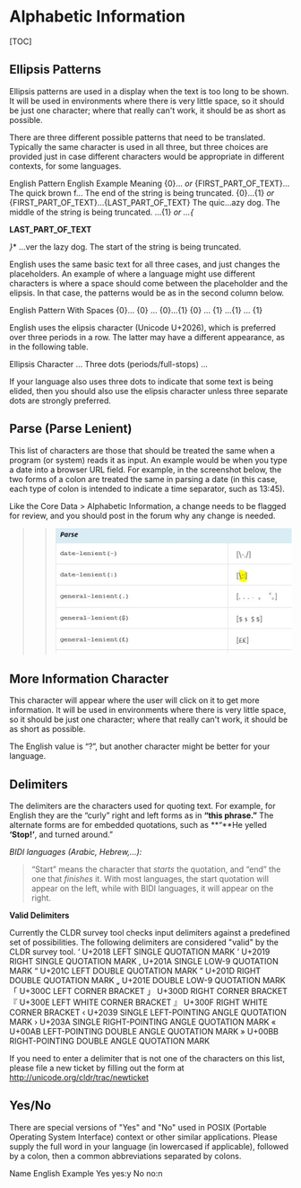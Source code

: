 # Alphabetic Information

[TOC]

## Ellipsis Patterns

Ellipsis patterns are used in a display when the text is too long to be shown.
It will be used in environments where there is very little space, so it should
be just one character; where that really can't work, it should be as short as
possible.

There are three different possible patterns that need to be translated.
Typically the same character is used in all three, but three choices are
provided just in case different characters would be appropriate in different
contexts, for some languages.

English Pattern English Example Meaning {0}…
*or*
{FIRST_PART_OF_TEXT}… The quick brown f... The end of the string is being
truncated. {0}…{1}
*or*
{FIRST_PART_OF_TEXT}…{LAST_PART_OF_TEXT} The quic…azy dog. The middle of the
string is being truncated. …{1}
*or*
*…{*

**LAST_PART_OF_TEXT**

*}** …ver the lazy dog. The start of the string is being truncated.

English uses the same basic text for all three cases, and just changes the
placeholders. An example of where a language might use different characters is
where a space should come between the placeholder and the elipsis. In that case,
the patterns would be as in the second column below.

English Pattern With Spaces {0}… {0} … {0}…{1} {0} … {1} …{1} … {1}

English uses the elipsis character (Unicode U+2026), which is preferred over
three periods in a row. The latter may have a different appearance, as in the
following table.

Ellipsis Character … Three dots (periods/full-stops) ...

If your language also uses three dots to indicate that some text is being
elided, then you should also use the elipsis character unless three separate
dots are strongly preferred.

## Parse (Parse Lenient)

This list of characters are those that should be treated the same when a program
(or system) reads it as input. An example would be when you type a date into a
browser URL field.
For example, in the screenshot below, the two forms of a colon are treated the
same in parsing a date (in this case, each type of colon is intended to indicate
a time separator, such as 13:45).

Like the Core Data > Alphabetic Information, a change needs to be flagged for
review, and you should post in the forum why any change is needed.

> > ![image](ST-parselinientdate.JPG)

## More Information Character

This character will appear where the user will click on it to get more
information. It will be used in environments where there is very little space,
so it should be just one character; where that really can't work, it should be
as short as possible.

The English value is “?”, but another character might be better for your
language.

## Delimiters

The delimiters are the characters used for quoting text. For example, for
English they are the “curly” right and left forms as in **“this phrase.”** The
alternate forms are for embedded quotations, such as **“**He yelled **‘Stop!’**,
and turned around.”

*BIDI languages (Arabic, Hebrew,…):*

> “Start” means the character that *starts* the quotation, and “end” the one
> that *finishes* it. With most languages, the start quotation will appear on
> the left, while with BIDI languages, it will appear on the right.

**Valid Delimiters**

Currently the CLDR survey tool checks input delimiters against a predefined set
of possibilities. The following delimiters are considered "valid" by the CLDR
survey tool.
‘       U+2018 LEFT SINGLE QUOTATION MARK ’     U+2019 RIGHT SINGLE QUOTATION
MARK ‚    U+201A SINGLE LOW-9 QUOTATION MARK “    U+201C LEFT DOUBLE QUOTATION
MARK ”     U+201D RIGHT DOUBLE QUOTATION MARK „    U+201E DOUBLE LOW-9 QUOTATION
MARK 「    U+300C LEFT CORNER BRACKET 」    U+300D RIGHT CORNER BRACKET 『   U+300E
LEFT WHITE CORNER BRACKET 』      U+300F RIGHT WHITE CORNER BRACKET ‹     U+2039
SINGLE LEFT-POINTING ANGLE QUOTATION MARK ›      U+203A SINGLE RIGHT-POINTING
ANGLE QUOTATION MARK «     U+00AB LEFT-POINTING DOUBLE ANGLE QUOTATION MARK »
U+00BB RIGHT-POINTING DOUBLE ANGLE QUOTATION MARK

If you need to enter a delimiter that is not one of the characters on this list,
please file a new ticket by filling out the form at
<http://unicode.org/cldr/trac/newticket>

## Yes/No

There are special versions of "Yes" and "No" used in POSIX (Portable Operating
System Interface) context or other similar applications. Please supply the full
word in your language (in lowercased if applicable), followed by a colon, then a
common abbreviations separated by colons.

Name English Example Yes yes:y No no:n
